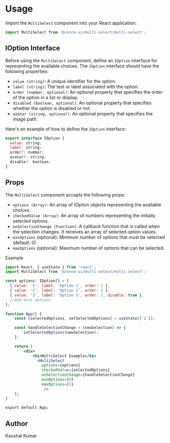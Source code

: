 # Usage

Import the `MultiSelect` component into your React application:

```jsx
import MultiSelect from '@/once-ui/multi-select/multi-select';
```

## IOption Interface

Before using the `MultiSelect` component, define an `IOption` interface for representing the available choices. The `IOption` interface should have the following properties:

- `value (string)`: A unique identifier for the option.
- `label (string)`: The text or label associated with the option.
- `order (number, optional)`: An optional property that specifies the order of the option in a list or display.
- `disabled (boolean, optional)`: An optional property that specifies whether the option is disabled or not.
- `avatar (string, optional)`: An optional property that specifies the image path.

Here's an example of how to define the `IOption` interface:

```jsx
export interface IOption {
  value: string;
  label: string;
  order?: number;
  avatar?: string;
  disable?: boolean;
}
```

## Props

The `MultiSelect` component accepts the following props:

- `options (Array)`: An array of IOption objects representing the available choices.
- `checkedValue (Array)`: An array of numbers representing the initially selected options.
- `onSelectionChange (Function)`: A callback function that is called when the selection changes. It receives an array of selected option values.
- `minOptions` (optional): Minimum number of options that must be selected (default: 0).
- `maxOptions` (optional): Maximum number of options that can be selected.

Example

```jsx
import React, { useState } from 'react';
import MultiSelect from '@/once-ui/multi-select/multi-select';

const options: IOption[] = [
  { value: '1', label: 'Option 1', order: 1 },
  { value: '2', label: 'Option 2', order: 2 },
  { value: '3', label: 'Option 3', order: 3, disable: true },
  //Add more options
];

function App() {
	const [selectedOptions, setSelectedOptions] = useState(['2']);

	const handleSelectionChange = (newSelection) => {
		setSelectedOptions(newSelection);
	};

	return (
		<div>
			<h1>MultiSelect Example</h1>
			  <MultiSelect
				options={options}
				checkedValue={selectedOptions}
				onSelectionChange={handleSelectionChange}
				minOptions={0}
				maxOptions={5}
   				 />
	);
}

export default App;
```

## Author

Kaushal Kumar
